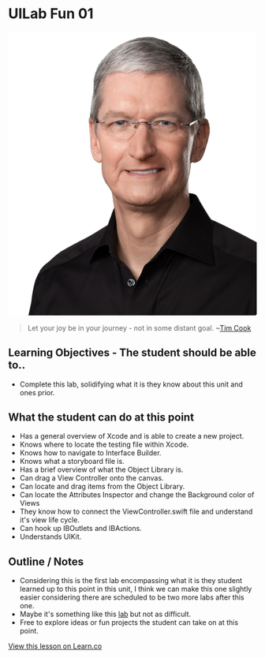 # UILab Fun 01

![TimTheCook](images/cook_hero.png)


> Let your joy be in your journey - not in some distant goal. ~[Tim Cook](https://en.wikipedia.org/wiki/Tim_Cook)


## Learning Objectives - The student should be able to..

* Complete this lab, solidifying what it is they know about this unit and ones prior.

## What the student can do at this point 

* Has a general overview of Xcode and is able to create a new project.
* Knows where to locate the testing file within Xcode.
* Knows how to navigate to Interface Builder.
* Knows what a storyboard file is.
* Has a brief overview of what the Object Library is.
* Can drag a View Controller onto the canvas.
* Can locate and drag items from the Object Library.
* Can locate the Attributes Inspector and change the Background color of Views
* They know how to connect the ViewController.swift file and understand it's view life cycle.
* Can hook up IBOutlets and IBActions.
* Understands UIKit.

## Outline / Notes

*  Considering this is the first lab encompassing what it is they student learned up to this point in this unit, I think we can make this one slightly easier considering there are scheduled to be two more labs after this one.  
* Maybe it's something like this [lab](https://github.com/learn-co-curriculum/swift-viewLifeCycle-lab) but not as difficult.  
* Free to explore ideas or fun projects the student can take on at this point.



<a href='https://learn.co/lessons/UILab01' data-visibility='hidden'>View this lesson on Learn.co</a>
